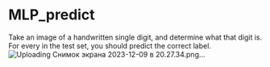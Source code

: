 # MLP_predict
Take an image of a handwritten single digit, and determine what that digit is. For every in the test set, you should predict the correct label.
![Uploading Снимок экрана 2023-12-09 в 20.27.34.png…]()

